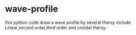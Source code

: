 # wave-profile
this python code draw a wave profile by several theroy include Linear,second order,third order and cnoidal theroy.
